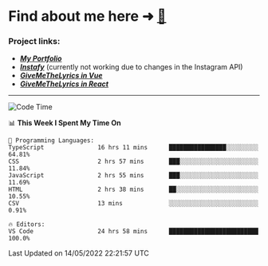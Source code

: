 # Find about me here ➜ [🧑](https://pauabella.dev)

### Project links:
- ***[My Portfolio](https://pauabella.dev)***
- ***[Instafy](https://instafy.me)*** (currently not working due to changes in the Instagram API)
- ***[GiveMeTheLyrics in Vue](https://lyrics.pauabella.dev)***
- ***[GiveMeTheLyrics in React](https://pauabella.dev/GiveMeTheLyrics)***

---
<!--START_SECTION:waka-->
![Code Time](http://img.shields.io/badge/Code%20Time-0%20secs-blue)

📊 **This Week I Spent My Time On** 

```text
💬 Programming Languages: 
TypeScript               16 hrs 11 mins      ████████████████░░░░░░░░░   64.81% 
CSS                      2 hrs 57 mins       ███░░░░░░░░░░░░░░░░░░░░░░   11.84% 
JavaScript               2 hrs 55 mins       ███░░░░░░░░░░░░░░░░░░░░░░   11.69% 
HTML                     2 hrs 38 mins       ██░░░░░░░░░░░░░░░░░░░░░░░   10.55% 
CSV                      13 mins             ░░░░░░░░░░░░░░░░░░░░░░░░░   0.91%

🔥 Editors: 
VS Code                  24 hrs 58 mins      █████████████████████████   100.0%

```


 Last Updated on 14/05/2022 22:21:57 UTC
<!--END_SECTION:waka-->
